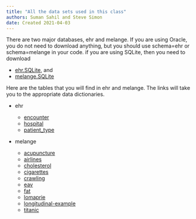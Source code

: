 ```yaml
---
title: "All the data sets used in this class"
authors: Suman Sahil and Steve Simon
date: Created 2021-04-03
---
```


There are two major databases, ehr and melange. If you are using Oracle, you do not need to download anything, but you should use schema=ehr or schema=melange in your code. if you are using SQLite, then you need to download

+ [ehr.SQLite][ehr], and
+ [melange.SQLite][mel]

Here are the tables that you will find in ehr and melange. The links will take you to the appropriate data dictionaries.

+ ehr
  + [encounter][enc]
  + [hospital][hos]
  + [patient_type][pat]

+ melange
  + [acupuncture][acu]
  + [airlines][air]
  + [cholesterol][cho]
  + [cigarettes][cig]
  + [crawling][cra]
  + [eav][ead]
  + [fat][ftd]
  + [lomaprie][lom]
  + [longitudinal-example][lon]
  + [titanic][ttc]

[ehr]: https://github.com/pmean/introduction-to-sql/blob/master/data/ehr.SQLite
[mel]: https://github.com/pmean/introduction-to-sql/blob/master/data/melange.SQLite

[enc]: https://github.com/pmean/introduction-to-sql/blob/master/data/encounter-data-dictionary.md
[hos]: https://github.com/pmean/introduction-to-sql/blob/master/data/hospital-data-dictionary.md
[pat]: https://github.com/pmean/introduction-to-sql/blob/master/data/patient-type-data-dictionary.md

[acu]: https://github.com/pmean/introduction-to-sql/blob/master/data/acupuncture-data-dictionary.md
[air]: https://github.com/pmean/introduction-to-sql/blob/master/data/airlines-data-dictionary.md
[cho]: https://github.com/pmean/introduction-to-sql/blob/master/data/cholesterol-data-dictionary.md
[cig]: https://github.com/pmean/introduction-to-sql/blob/master/data/cigarettes-data-dictionary.txt
[cra]: https://github.com/pmean/introduction-to-sql/blob/master/data/crawling-data-dictionary.md
[ead]: https://github.com/pmean/introduction-to-sql/blob/master/data/eav-data-dictionary.md
[ftd]: https://github.com/pmean/introduction-to-sql/blob/master/data/fat-data-dictionary.txt
[lom]: https://github.com/pmean/introduction-to-sql/blob/master/data/lomaprie-data-dictionary.md
[lon]: https://github.com/pmean/introduction-to-sql/blob/master/data/longitudinal-example-data-dictionary.txt
[ttc]: https://github.com/pmean/introduction-to-sql/blob/master/data/titanic-data-dictionary.txt